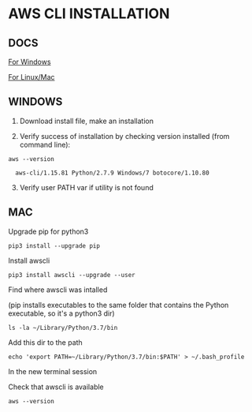 # AWS CLI INSTALLATION

## DOCS

[For Windows](https://docs.aws.amazon.com/cli/latest/userguide/awscli-install-windows.html)

[For Linux/Mac](https://docs.aws.amazon.com/cli/latest/userguide/awscli-install-linux.html)


## WINDOWS

1. Download install file, make an installation

2. Verify success of installation by checking version installed (from command line):

```
aws --version

  aws-cli/1.15.81 Python/2.7.9 Windows/7 botocore/1.10.80
```

3. Verify user PATH var if utility is not found



## MAC

Upgrade pip for python3
```
pip3 install --upgrade pip
```

Install awscli
```
pip3 install awscli --upgrade --user
```


Find where awscli was intalled 

(pip installs executables to the same folder that contains the Python executable, so it's a python3 dir)
```
ls -la ~/Library/Python/3.7/bin
```

Add this dir to the path
```
echo 'export PATH=~/Library/Python/3.7/bin:$PATH' > ~/.bash_profile
```

In the new terminal session


Check that awscli is available
```
aws --version
```




















